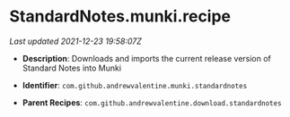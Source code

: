# StandardNotes.munki.recipe

_Last updated 2021-12-23 19:58:07Z_

- **Description**: Downloads and imports the current release version of Standard Notes into Munki

- **Identifier**: `com.github.andrewvalentine.munki.standardnotes`

- **Parent Recipes**: `com.github.andrewvalentine.download.standardnotes`